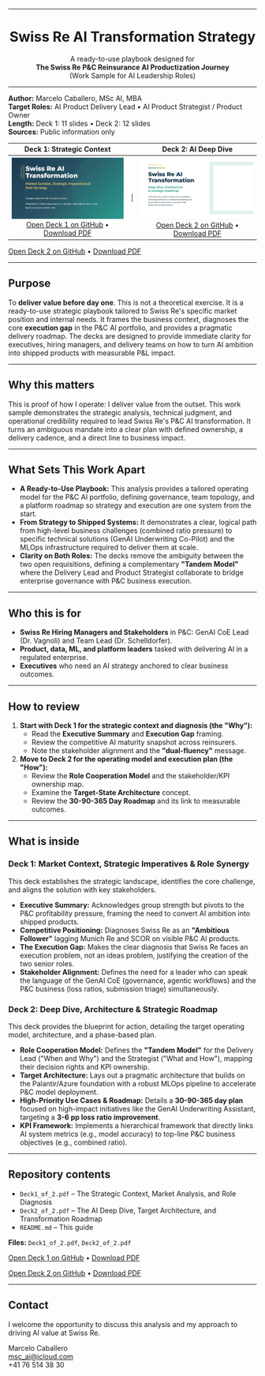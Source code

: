 -----

<div align="center">

# Swiss Re AI Transformation Strategy

A ready-to-use playbook designed for <br> 
**The Swiss Re P&C Reinsurance AI Productization Journey** <br> 
(Work Sample for AI Leadership Roles)

</div>

-----

**Author:** Marcelo Caballero, MSc AI, MBA  
**Target Roles:** AI Product Delivery Lead • AI Product Strategist / Product Owner  
**Length:** Deck 1: 11 slides • Deck 2: 12 slides  
**Sources:** Public information only  

<table>
  <thead>
    <tr>
      <th align="center">Deck 1: Strategic Context</th>
      <th></th>
      <th align="center">Deck 2: AI Deep Dive</th>
    </tr>
  </thead>
  <tbody>
    <tr>
      <td align="center">
        <img src="pictures/D1.jpg" alt="Swiss Re Deck 1 Title Slide" width="400">
        <br>
        <a href="https://github.com/MSc-AGI/SwissRe/blob/main/Decks/Deck1_of_2.pdf">Open Deck 1 on GitHub</a> •
        <a href="https://gitfront.io/r/MScAI/Rj96cdzazX55/SwissRe/raw/Decks/Deck1_of_2.pdf">Download PDF</a>
      </td>
      <td align="center"> │ </td>
      <td align="center">
        <img src="pictures/D2.jpg" alt="Swiss Re Deck 2 Title Slide" width="400">
        <br>
        <a href="https://github.com/MSc-AGI/SwissRe/blob/main/Decks/Deck2_of_2.pdf">Open Deck 2 on GitHub</a> •
        <a href="https://gitfront.io/r/MScAI/Rj96cdzazX55/SwissRe/raw/Decks/Deck2_of_2.pdf">Download PDF</a>
      </td>
    </tr>
  </tbody>
</table>



[Open Deck 2 on GitHub](https://github.com/MSc-AGI/SwissRe/blob/main/Decks/Deck2_of_2.pdf) •
[Download PDF](https://gitfront.io/r/MScAI/Rj96cdzazX55/SwissRe/raw/Decks/Deck2_of_2.pdf)

-----

## Purpose

To **deliver value before day one**. This is not a theoretical exercise. It is a ready-to-use strategic playbook tailored to Swiss Re's specific market position and internal needs. It frames the business context, diagnoses the core **execution gap** in the P\&C AI portfolio, and provides a pragmatic delivery roadmap. The decks are designed to provide immediate clarity for executives, hiring managers, and delivery teams on how to turn AI ambition into shipped products with measurable P\&L impact.

-----

## Why this matters

This is proof of how I operate: I deliver value from the outset. This work sample demonstrates the strategic analysis, technical judgment, and operational credibility required to lead Swiss Re's P\&C AI transformation. It turns an ambiguous mandate into a clear plan with defined ownership, a delivery cadence, and a direct line to business impact.

-----

## What Sets This Work Apart

  - **A Ready-to-Use Playbook:** This analysis provides a tailored operating model for the P\&C AI portfolio, defining governance, team topology, and a platform roadmap so strategy and execution are one system from the start.
  - **From Strategy to Shipped Systems:** It demonstrates a clear, logical path from high-level business challenges (combined ratio pressure) to specific technical solutions (GenAI Underwriting Co-Pilot) and the MLOps infrastructure required to deliver them at scale.
  - **Clarity on Both Roles:** The decks remove the ambiguity between the two open requisitions, defining a complementary **"Tandem Model"** where the Delivery Lead and Product Strategist collaborate to bridge enterprise governance with P\&C business execution.

-----

## Who this is for

  - **Swiss Re Hiring Managers and Stakeholders** in P&C: GenAI CoE Lead (Dr. Vagnoli) and Team Lead (Dr. Schelldorfer).
  - **Product, data, ML, and platform leaders** tasked with delivering AI in a regulated enterprise.
  - **Executives** who need an AI strategy anchored to clear business outcomes.

-----

## How to review

1.  **Start with Deck 1 for the strategic context and diagnosis (the "Why"):**
      - Read the **Executive Summary** and **Execution Gap** framing.
      - Review the competitive AI maturity snapshot across reinsurers.
      - Note the stakeholder alignment and the **"dual-fluency"** message.
2.  **Move to Deck 2 for the operating model and execution plan (the "How"):**
      - Review the **Role Cooperation Model** and the stakeholder/KPI ownership map.
      - Examine the **Target-State Architecture** concept.
      - Review the **30-90-365 Day Roadmap** and its link to measurable outcomes.

-----

## What is inside

### Deck 1: Market Context, Strategic Imperatives & Role Synergy

This deck establishes the strategic landscape, identifies the core challenge, and aligns the solution with key stakeholders.

  - **Executive Summary:** Acknowledges group strength but pivots to the P\&C profitability pressure, framing the need to convert AI ambition into shipped products.
  - **Competitive Positioning:** Diagnoses Swiss Re as an **"Ambitious Follower"** lagging Munich Re and SCOR on visible P\&C AI products.
  - **The Execution Gap:** Makes the clear diagnosis that Swiss Re faces an execution problem, not an ideas problem, justifying the creation of the two senior roles.
  - **Stakeholder Alignment:** Defines the need for a leader who can speak the language of the GenAI CoE (governance, agentic workflows) and the P\&C business (loss ratios, submission triage) simultaneously.

### Deck 2: Deep Dive, Architecture & Strategic Roadmap

This deck provides the blueprint for action, detailing the target operating model, architecture, and a phase-based plan.

  - **Role Cooperation Model:** Defines the **"Tandem Model"** for the Delivery Lead ("When and Why") and the Strategist ("What and How"), mapping their decision rights and KPI ownership.
  - **Target Architecture:** Lays out a pragmatic architecture that builds on the Palantir/Azure foundation with a robust MLOps pipeline to accelerate P\&C model deployment.
  - **High-Priority Use Cases & Roadmap:** Details a **30-90-365 day plan** focused on high-impact initiatives like the GenAI Underwriting Assistant, targeting a **3-6 pp loss ratio improvement**.
  - **KPI Framework:** Implements a hierarchical framework that directly links AI system metrics (e.g., model accuracy) to top-line P\&C business objectives (e.g., combined ratio).

-----

## Repository contents

  - `Deck1_of_2.pdf` – The Strategic Context, Market Analysis, and Role Diagnosis
  - `Deck2_of_2.pdf` – The AI Deep Dive, Target Architecture, and Transformation Roadmap
  - `README.md` – This guide

**Files:** `Deck1_of_2.pdf`, `Deck2_of_2.pdf`

<!--
[Open Deck 1 on GitFront](https://gitfront.io/r/MScAI/Rj96cdzazX55/SwissRe/blob/Decks/Deck1_of_2.pdf) •
-->

[Open Deck 1 on GitHub](https://github.com/MSc-AGI/SwissRe/blob/main/Decks/Deck1_of_2.pdf) •
[Download PDF](https://gitfront.io/r/MScAI/Rj96cdzazX55/SwissRe/raw/Decks/Deck1_of_2.pdf)

[Open Deck 2 on GitHub](https://github.com/MSc-AGI/SwissRe/blob/main/Decks/Deck2_of_2.pdf) •
[Download PDF](https://gitfront.io/r/MScAI/Rj96cdzazX55/SwissRe/raw/Decks/Deck2_of_2.pdf)


-----

## Contact

I welcome the opportunity to discuss this analysis and my approach to driving AI value at Swiss Re.

Marcelo Caballero  
[msc\_ai@icloud.com](mailto:msc_ai@icloud.com)  
\+41 76 514 38 30
